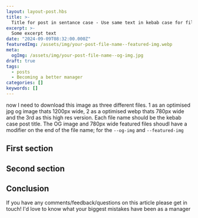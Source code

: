 ```yaml
---
layout: layout-post.hbs
title: >-
  Title for post in sentance case - Use same text in kebab case for file name and image files
excerpt: >-
  Some excerpt text
date: "2024-09-09T08:32:00.000Z"
featuredImg: /assets/img/your-post-file-name--featured-img.webp
meta:
  ogImg: /assets/img/your-post-file-name--og-img.jpg
draft: true
tags:
  - posts
  - Becoming a better manager
categories: []
keywords: []
---
```


now I need to download this image as three different files. 1  as an optimised jpg og image thats 1200px wide, 2 as a optimised webp thats 780px wide and the 3rd as this high res version. Each file name should be the kebab case post title. The OG image and 780px wide featured files shoudl have a modifier on the end of the file name; for the `--og-img` and `--featured-img`

## First section

## Second section


## Conclusion

If you have any comments/feedback/questions on this article please get in touch! I'd love to know what your biggest mistakes have been as a manager

